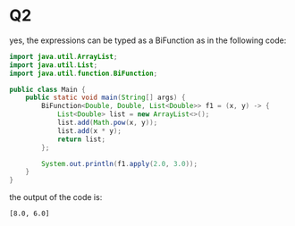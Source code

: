 # Q2

yes, the expressions can be typed as a BiFunction as in the following code:

```java
import java.util.ArrayList;
import java.util.List;
import java.util.function.BiFunction;

public class Main {
    public static void main(String[] args) {
        BiFunction<Double, Double, List<Double>> f1 = (x, y) -> {
            List<Double> list = new ArrayList<>();
            list.add(Math.pow(x, y));
            list.add(x * y);
            return list;
        };

        System.out.println(f1.apply(2.0, 3.0));
    }
}
```

the output of the code is:

```
[8.0, 6.0]
```
